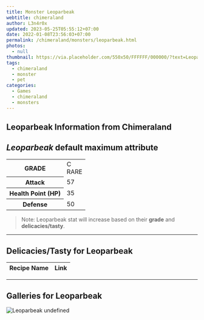 ```yaml
---
title: Monster Leoparbeak
webtitle: chimeraland
author: L3n4r0x
updated: 2023-05-25T05:55:12+07:00
date: 2022-01-08T23:56:03+07:00
permalink: /chimeraland/monsters/leoparbeak.html
photos:
  - null
thumbnail: https://via.placeholder.com/550x50/FFFFFF/000000/?text=Leoparbeak
tags:
  - chimeraland
  - monster
  - pet
categories:
  - Games
  - chimeraland
  - monsters
---
```


<link
  rel="stylesheet"
  href="https://rawcdn.githack.com/dimaslanjaka/Web-Manajemen/870a349/css/bootstrap-5-3-0-alpha3-wrapper.css"
/>
<section id="bootstrap-wrapper">
  <h2>Leoparbeak Information from Chimeraland</h2>
  <h2 id="attribute"><i>Leoparbeak</i> default maximum attribute</h2>
  <div class="row">
    <div class="col mb-2">
      <div class="card bg-dark text-light">
        <div class="card-body">
          <table>
            <tr>
              <th>GRADE</th>
              <td>C <br /><span class="text-primary">RARE</span></td>
            </tr>
            <tr>
              <th>Attack</th>
              <td>57</td>
            </tr>
            <tr>
              <th>Health Point (HP)</th>
              <td>35</td>
            </tr>
            <tr>
              <th>Defense</th>
              <td>50</td>
            </tr>
          </table>
        </div>
      </div>
    </div>
  </div>
  <blockquote>
    Note: Leoparbeak stat will increase based on their <b>grade</b> and
    <b>delicacies/tasty</b>.
  </blockquote>
  <hr />
  <h2 id="delicacies">Delicacies/Tasty for Leoparbeak</h2>
  <div class="card">
    <div class="card-body">
      <div class="table-responsive">
        <table class="table table-striped table-dark">
          <thead>
            <tr>
              <th>Recipe Name</th>
              <th>Link</th>
            </tr>
          </thead>
          <tbody></tbody>
        </table>
      </div>
    </div>
  </div>
  <hr />
  <div id="gallery">
    <h2>Galleries for Leoparbeak</h2>
    <div class="row">
      <div class="col-lg-6 col-12">
        <img
          src="https://www.webmanajemen.com/undefined"
          alt="Leoparbeak undefined"
        />
      </div>
    </div>
  </div>
</section>